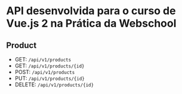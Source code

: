 # API desenvolvida para o curso de Vue.js 2 na Prática da Webschool

## Product

- GET: `/api/v1/products`  
- GET: `/api/v1/products/{id}`  
- POST: `/api/v1/products`  
- PUT: `/api/v1/products/{id}`  
- DELETE: `/api/v1/products/{id}`
